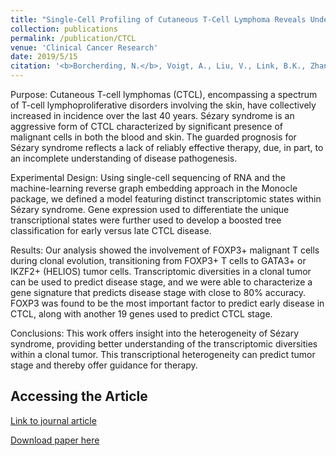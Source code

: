 ```yaml
---
title: "Single-Cell Profiling of Cutaneous T-Cell Lymphoma Reveals Underlying Heterogeneity Associated with Disease Progression."
collection: publications
permalink: /publication/CTCL
venue: 'Clinical Cancer Research'
date: 2019/5/15
citation: '<b>Borcherding, N.</b>, Voigt, A., Liu, V., Link, B.K., Zhang, W., & Jabbari, A. Single-cell profiling of cutaneous T-cell lymphoma reveals underlying heterogeneity associated with disease progression. Clinical Cancer Research 2019.'
---
```


Purpose: 
Cutaneous T-cell lymphomas (CTCL), encompassing a spectrum of T-cell lymphoproliferative disorders involving the skin, have collectively increased in incidence over the last 40 years. Sézary syndrome is an aggressive form of CTCL characterized by significant presence of malignant cells in both the blood and skin. The guarded prognosis for Sézary syndrome reflects a lack of reliably effective therapy, due, in part, to an incomplete understanding of disease pathogenesis.

Experimental Design: 
Using single-cell sequencing of RNA and the machine-learning reverse graph embedding approach in the Monocle package, we defined a model featuring distinct transcriptomic states within Sézary syndrome. Gene expression used to differentiate the unique transcriptional states were further used to develop a boosted tree classification for early versus late CTCL disease.

Results: 
Our analysis showed the involvement of FOXP3+ malignant T cells during clonal evolution, transitioning from FOXP3+ T cells to GATA3+ or IKZF2+ (HELIOS) tumor cells. Transcriptomic diversities in a clonal tumor can be used to predict disease stage, and we were able to characterize a gene signature that predicts disease stage with close to 80% accuracy. FOXP3 was found to be the most important factor to predict early disease in CTCL, along with another 19 genes used to predict CTCL stage.

Conclusions: 
This work offers insight into the heterogeneity of Sézary syndrome, providing better understanding of the transcriptomic diversities within a clonal tumor. This transcriptional heterogeneity can predict tumor stage and thereby offer guidance for therapy.

Accessing the Article
-----
[Link to journal article](https://clincancerres.aacrjournals.org/content/25/10/2996.abstract)

[Download paper here](https://ncborcherding.github.io/files/CTCL.pdf)





